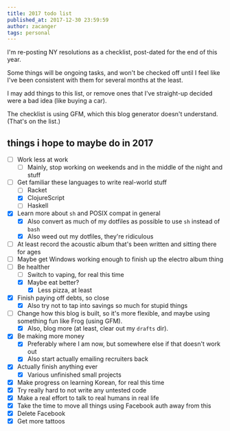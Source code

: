 ```yaml
---
title: 2017 todo list
published_at: 2017-12-30 23:59:59
author: zacanger
tags: personal
---
```


I'm re-posting NY resolutions as a checklist, post-dated for the end of this year.

Some things will be ongoing tasks, and won't be checked off until I feel like
I've been consistent with them for several months at the least.

I may add things to this list, or remove ones that I've straight-up decided were
a bad idea (like buying a car).

The checklist is using GFM, which this blog generator doesn't understand. (That's on the list.)

## things i hope to maybe do in 2017

* [ ] Work less at work
  * [ ] Mainly, stop working on weekends and in the middle of the night and stuff
* [ ] Get familiar these languages to write real-world stuff
  * [ ] Racket
  * [x] ClojureScript
  * [ ] Haskell
* [x] Learn more about `sh` and POSIX compat in general
  * [x] Also convert as much of my dotfiles as possible to use `sh` instead of `bash`
  * [x] Also weed out my dotfiles, they're ridiculous
* [ ] At least record the acoustic album that's been written and sitting there for ages
* [ ] Maybe get Windows working enough to finish up the electro album thing
* [ ] Be healther
  * [ ] Switch to vaping, for real this time
  * [x] Maybe eat better?
    * [x] Less pizza, at least
* [x] Finish paying off debts, so close
  * [x] Also try not to tap into savings so much for stupid things
* [ ] Change how this blog is built, so it's more flexible, and maybe using something fun like Frog (using GFM).
  * [x] Also, blog more (at least, clear out my `drafts` dir).
* [x] Be making more money
  * [x] Preferably where I am now, but somewhere else if that doesn't work out
  * [x] Also start actually emailing recruiters back
* [x] Actually finish anything ever
  * [x] Various unfinished small projects
* [x] Make progress on learning Korean, for real this time
* [x] Try really hard to not write any untested code
* [x] Make a real effort to talk to real humans in real life
* [x] Take the time to move all things using Facebook auth away from this
* [x] Delete Facebook
* [x] Get more tattoos
